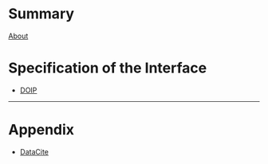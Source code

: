 # Summary

[About](./about.md)

# Specification of the Interface
- [DOIP](doip/doip.md)

---
# Appendix
- [DataCite](datacite/datacite.md)

